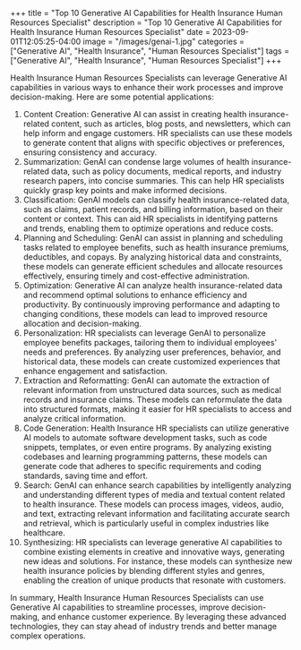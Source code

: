 +++
title = "Top 10 Generative AI Capabilities for Health Insurance Human Resources Specialist"
description = "Top 10 Generative AI Capabilities for Health Insurance Human Resources Specialist"
date = 2023-09-01T12:05:25-04:00
image = "/images/genai-1.jpg"
categories = ["Generative AI", "Health Insurance", "Human Resources Specialist"]
tags = ["Generative AI", "Health Insurance", "Human Resources Specialist"]
+++

Health Insurance Human Resources Specialists can leverage Generative AI capabilities in various ways to enhance their work processes and improve decision-making. Here are some potential applications:

1. Content Creation: Generative AI can assist in creating health insurance-related content, such as articles, blog posts, and newsletters, which can help inform and engage customers. HR specialists can use these models to generate content that aligns with specific objectives or preferences, ensuring consistency and accuracy.
2. Summarization: GenAI can condense large volumes of health insurance-related data, such as policy documents, medical reports, and industry research papers, into concise summaries. This can help HR specialists quickly grasp key points and make informed decisions.
3. Classification: GenAI models can classify health insurance-related data, such as claims, patient records, and billing information, based on their content or context. This can aid HR specialists in identifying patterns and trends, enabling them to optimize operations and reduce costs.
4. Planning and Scheduling: GenAI can assist in planning and scheduling tasks related to employee benefits, such as health insurance premiums, deductibles, and copays. By analyzing historical data and constraints, these models can generate efficient schedules and allocate resources effectively, ensuring timely and cost-effective administration.
5. Optimization: Generative AI can analyze health insurance-related data and recommend optimal solutions to enhance efficiency and productivity. By continuously improving performance and adapting to changing conditions, these models can lead to improved resource allocation and decision-making.
6. Personalization: HR specialists can leverage GenAI to personalize employee benefits packages, tailoring them to individual employees' needs and preferences. By analyzing user preferences, behavior, and historical data, these models can create customized experiences that enhance engagement and satisfaction.
7. Extraction and Reformatting: GenAI can automate the extraction of relevant information from unstructured data sources, such as medical records and insurance claims. These models can reformulate the data into structured formats, making it easier for HR specialists to access and analyze critical information.
8. Code Generation: Health Insurance HR specialists can utilize generative AI models to automate software development tasks, such as code snippets, templates, or even entire programs. By analyzing existing codebases and learning programming patterns, these models can generate code that adheres to specific requirements and coding standards, saving time and effort.
9. Search: GenAI can enhance search capabilities by intelligently analyzing and understanding different types of media and textual content related to health insurance. These models can process images, videos, audio, and text, extracting relevant information and facilitating accurate search and retrieval, which is particularly useful in complex industries like healthcare.
10. Synthesizing: HR specialists can leverage generative AI capabilities to combine existing elements in creative and innovative ways, generating new ideas and solutions. For instance, these models can synthesize new health insurance policies by blending different styles and genres, enabling the creation of unique products that resonate with customers.

In summary, Health Insurance Human Resources Specialists can use Generative AI capabilities to streamline processes, improve decision-making, and enhance customer experience. By leveraging these advanced technologies, they can stay ahead of industry trends and better manage complex operations.